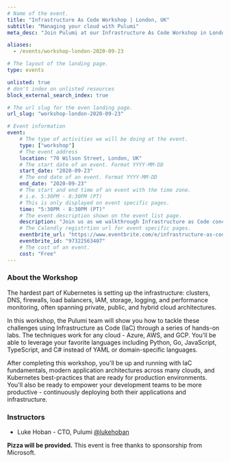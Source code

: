 ```yaml
---
# Name of the event.
title: "Infrastructure As Code Workshop | London, UK"
subtitle: "Managing your cloud with Pulumi"
meta_desc: "Join Pulumi at our Infrastructure As Code Workshop in London, UK and learn more about cloud programming, infrastructure as code, and many other topics."

aliases:
  - /events/workshop-london-2020-09-23

# The layout of the landing page.
type: events

unlisted: true
# don't index on unlisted resources
block_external_search_index: true

# The url slug for the even landing page.
url_slug: "workshop-london-2020-09-23"

# Event information
event:
    # The type of activities we will be doing at the event.
    type: ["workshop"]
    # The event address
    location: "70 Wilson Street, London, UK"
    # The start date of an event. Format YYYY-MM-DD
    start_date: "2020-09-23"
    # The end date of an event. Format YYYY-MM-DD
    end_date: "2020-09-23"
    # The start and end time of an event with the time zone.
    # i.e. 5:30PM - 8:30PM (PT)
    # This is only displayed on event specific pages.
    time: "5:30PM - 8:30PM (PT)"
    # The event description shown on the event list page.
    description: "Join us as we walkthrough Infrastructure as Code concepts via a series of hands-on labs. Topics covered include IaC fundamentals, in addition to application architectures and how to use IaC to create, update, and manage them."
    # The Calendly registrtion url for event specific pages.
    eventbrite_url: "https://www.eventbrite.com/e/infrastructure-as-code-with-pulumi-tickets-97322563407"
    eventbrite_id: "97322563407"
    # The cost of an event.
    cost: "Free"
---
```


### About the Workshop

The hardest part of Kubernetes is setting up the infrastructure: clusters, DNS, firewalls, load balancers, IAM, storage, logging, and performance monitoring, often spanning private, public, and hybrid cloud architectures.

In this workshop, the Pulumi team will show you how to tackle these challenges using Infrastructure as Code (IaC) through a series of hands-on labs. The techniques work for any cloud - Azure, AWS, and GCP. You'll be able to leverage your favorite languages including Python, Go, JavaScript, TypeScript, and C# instead of YAML or domain-specific languages.

After completing this workshop, you'll be up and running with IaC fundamentals, modern application architectures across many clouds, and Kubernetes best-practices that are ready for production environments. You'll also be ready to empower your development teams to be more productive - continuously deploying both their applications and infrastructure.

### Instructors

* Luke Hoban - CTO, Pulumi <a href="https://twitter.com/lukehoban" target="_blank">@lukehoban</a>

**Pizza will be provided.** This event is free thanks to sponsorship from Microsoft.
